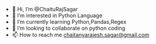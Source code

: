 - 👋 Hi, I’m @ChaituRajSagar
- 👀 I’m interested in Python Language
- 🌱 I’m currently learning Python,Pandas,Regex
- 💞️ I’m looking to collaborate on python coding
- 📫 How to reach me chaitanyarajesh.sagar@gmail.com
<!---
ChaituRajSagar/ChaituRajSagar is a ✨ special ✨ repository because its `README.md` (this file) appears on your GitHub profile.
You can click the Preview link to take a look at your changes.
--->
